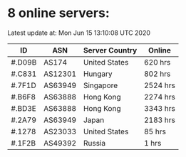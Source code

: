 # 8 online servers:

Latest update at: Mon Jun 15 13:10:08 UTC 2020

| ID | ASN | Server Country | Online |
| -- | --- | -------------- | ------ |
| #.D09B | AS174 | United States | 620 hrs |
| #.C831 | AS12301 | Hungary | 802 hrs |
| #.7F1D | AS63949 | Singapore | 2524 hrs |
| #.B6F8 | AS63888 | Hong Kong | 2274 hrs |
| #.BD3E | AS63888 | Hong Kong | 3343 hrs |
| #.2A79 | AS63949 | Japan | 2183 hrs |
| #.1278 | AS23033 | United States | 85 hrs |
| #.1F2B | AS49392 | Russia | 1 hrs |


